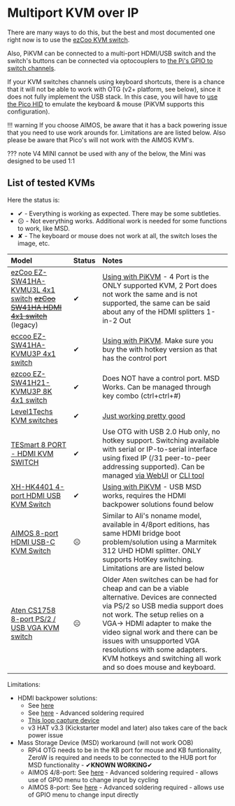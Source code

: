 # Multiport KVM over IP

There are many ways to do this, but the best and most documented one right now is to use the [ezCoo KVM switch](ezcoo.md).

Also, PiKVM can be connected to a multi-port HDMI/USB switch and the switch's buttons can be connected via optocouplers to [the Pi's GPIO to switch channels](gpio.md).

If your KVM switches channels using keyboard shortcuts, there is a chance that it will not be able to work with OTG (v2+ platform, see below), since it does not fully implement the USB stack. In this case, you will have to [use the Pico HID](pico_hid.md) to emulate the keyboard & mouse (PiKVM supports this configuration).

!!! warning
    If you choose AIMOS, be aware that it has a back powering issue that you need to use work arounds for. Limitations are are listed below. Also please be aware that Pico's will not work with the AIMOS KVM's.

??? note
    V4 MINI cannot be used with any of the below, the Mini was designed to be used 1:1
    
## List of tested KVMs
Here the status is:

* ✔ - Everything is working as expected. There may be some subtleties.
* ☹ - Not everything works. Additional work is needed for some functions to work, like MSD.
* ✘ - The keyboard or mouse does not work at all, the switch loses the image, etc.

| Model | Status | Notes |
|:------|:-------|:------|
| [ezCoo EZ-SW41HA-KVMU3L 4x1 switch](https://www.easycoolav.com/products/hdmi20-switch-4x1-with-usb30-kvm-3-port-usbsupport-4k60hz-444-and-hdr-audio-breakout-36) ~~[ezCoo SW41HA HDMI 4x1 switch](https://www.easycoolav.com/products/hdmi20-switch-4x1-with-usb20-kvm-4-port-usbsupport-4k60hz-444-and-hdr-audio-breakout)~~ (legacy) | ✔ | [Using with PiKVM](ezcoo.md) - 4 Port is the ONLY supported KVM, 2 Port does not work the same and is not supported, the same can be said about any of the HDMI splitters 1-in-2 Out |
| [eccoo EZ-SW41HA-KVMU3P 4x1 switch](https://www.amazon.com/gp/product/B09ZKZK7ZB) |  ✔ | [Using with PiKVM](ezcoo.md). Make sure you buy the with hotkey version as that has the control port | 
| [ezcoo EZ-SW41H21-KVMU3P 8K 4x1 switch](https://www.easycoolav.com/products/8k-hdmi-kvm-switch-4x1-with-usb30-kvm-4k120hz-hotkey-switch) |  ✔ | Does NOT have a control port. MSD Works. Can be managed through key combo (ctrl+ctrl+#)
| [Level1Techs KVM switches](https://www.store.level1techs.com/products/hardware) |  ✔ | [Just working pretty good](https://www.youtube.com/watch?v=P6qdXpucm0Q) |
| [TESmart 8 PORT - HDMI KVM SWITCH](https://buytesmart.com/collections/8-ports) |  ✔ | Use OTG with USB 2.0 Hub only, no hotkey support. Switching available with serial or IP-to-serial interface using fixed IP (/31 peer-to-peer addressing supported). Can be managed [via WebUI](tesmart.md) or [CLI tool](https://github.com/bbeaudoin/bash/tree/master/tesmart) |
| [XH-HK4401 4-port HDMI USB KVM Switch](https://www.aliexpress.com/item/4000849336545.html) | ✔ | [Using with PiKVM](xh_hk4401.md) - USB MSD works, requires the HDMI backpower solutions found below |
| [AIMOS 8-port HDMI USB-C KVM Switch](https://www.amazon.de/AIMOS-Umschalter-Tastatur-unterst%C3%BCtzen-verbunden/dp/B08FR5K111/) | ☹ | Similar to Ali's noname model, available in 4/8port editions, has same HDMI bridge boot problem/solution using a Marmitek 312 UHD HDMI splitter. ONLY supports HotKey switching.  Limitations are are listed below |
| [Aten CS1758 8-port PS/2 / USB VGA KVM switch](https://www.aten.com/global/en/products/kvm/rack-kvm-switches/cs1758/) | ☹ | Older Aten switches can be had for cheap and can be a viable alternative. Devices are connected via PS/2 so USB media support does not work. The setup relies on a VGA-> HDMI adapter to make the video signal work and there can be issues with unsupported VGA resolutions with some adapters. KVM hotkeys and switching all work and so does mouse and keyboard. |

Limitations:

* HDMI backpower solutions:
    * See [here](https://github.com/pikvm/pikvm/issues/128)
    * See [here](https://github.com/pikvm/pikvm/issues/382) - Advanced soldering required
    * [This loop capture device](https://www.amazon.com/gp/product/B08B346353)
    * v3 HAT v3.3 (Kickstarter model and later) also takes care of the back power issue
* Mass Storage Device (MSD) workaround (will not work OOB)
    * RPi4 OTG needs to be in the KB port for mouse and KB funtionality, ZeroW is required and needs to be connected to the HUB port for MSD functionality - ✔**KNOWN WORKING**✔
    * AIMOS 4/8-port: See [here](https://github.com/pikvm/pikvm/issues/371) - Advanced soldering required - allows use of GPIO menu to change input by cycling
    * AIMOS 8-port: See [here](https://github.com/749/PiKVM-AIMOS-AM-KVM803-UART-Mod) - Advanced soldering required - allows use of GPIO menu to change input directly

